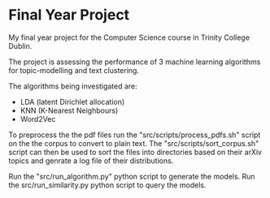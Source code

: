 Final Year Project
=====

My final year project for the Computer Science course in Trinity College Dublin.

The project is assessing the performance of 3 machine learning algorithms for topic-modelling and text clustering.

The algorithms being investigated are:
* LDA (latent Dirichlet allocation)
* KNN (K-Nearest Neighbours)
* Word2Vec

To preprocess the the pdf files run the "src/scripts/process_pdfs.sh" script on the the corpus to convert to plain text. The "src/scripts/sort_corpus.sh" script can then be used to sort the files into directories based on their arXiv topics and genrate a log file of their distributions.

Run the "src/run_algorithm.py" python script to generate the models. Run the src/run_similarity.py python script to query the models.
